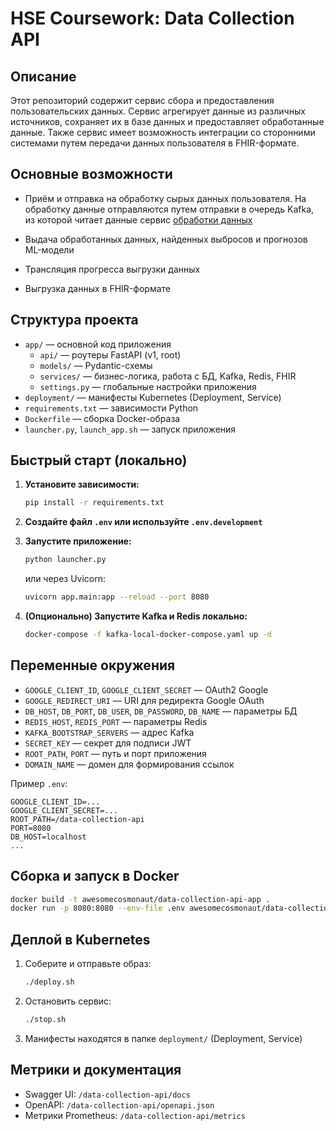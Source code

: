 # HSE Coursework: Data Collection API

## Описание

Этот репозиторий содержит сервис сбора и предоставления пользовательских данных. Сервис агрегирует данные из различных источников, сохраняет их в базе данных и предоставляет обработанные данные. Также сервис имеет возможность интеграции со сторонними системами путем передачи данных пользователя в FHIR-формате.

## Основные возможности
- Приём и отправка на обработку сырых данных пользователя. На обработку данные отправляются путем отправки в очередь Kafka, из которой читает данные сервис [обработки данных](https://github.com/HSE-COURSEWORK-2025/hse-coursework-drammatiq-data-collector)

- Выдача обработанных данных, найденных выбросов и прогнозов ML-модели
- Трансляция прогресса выгрузки данных
- Выгрузка данных в FHIR-формате


## Структура проекта

- `app/` — основной код приложения
  - `api/` — роутеры FastAPI (v1, root)
  - `models/` — Pydantic-схемы
  - `services/` — бизнес-логика, работа с БД, Kafka, Redis, FHIR
  - `settings.py` — глобальные настройки приложения
- `deployment/` — манифесты Kubernetes (Deployment, Service)
- `requirements.txt` — зависимости Python
- `Dockerfile` — сборка Docker-образа
- `launcher.py`, `launch_app.sh` — запуск приложения

## Быстрый старт (локально)

1. **Установите зависимости:**
   ```bash
   pip install -r requirements.txt
   ```
2. **Создайте файл `.env` или используйте `.env.development`**
3. **Запустите приложение:**
   ```bash
   python launcher.py
   ```
   или через Uvicorn:
   ```bash
   uvicorn app.main:app --reload --port 8080
   ```

4. **(Опционально) Запустите Kafka и Redis локально:**
   ```bash
   docker-compose -f kafka-local-docker-compose.yaml up -d
   ```

## Переменные окружения

- `GOOGLE_CLIENT_ID`, `GOOGLE_CLIENT_SECRET` — OAuth2 Google
- `GOOGLE_REDIRECT_URI` — URI для редиректа Google OAuth
- `DB_HOST`, `DB_PORT`, `DB_USER`, `DB_PASSWORD`, `DB_NAME` — параметры БД
- `REDIS_HOST`, `REDIS_PORT` — параметры Redis
- `KAFKA_BOOTSTRAP_SERVERS` — адрес Kafka
- `SECRET_KEY` — секрет для подписи JWT
- `ROOT_PATH`, `PORT` — путь и порт приложения
- `DOMAIN_NAME` — домен для формирования ссылок

Пример `.env`:
```
GOOGLE_CLIENT_ID=...
GOOGLE_CLIENT_SECRET=...
ROOT_PATH=/data-collection-api
PORT=8080
DB_HOST=localhost
...
```

## Сборка и запуск в Docker

```bash
docker build -t awesomecosmonaut/data-collection-api-app .
docker run -p 8080:8080 --env-file .env awesomecosmonaut/data-collection-api-app
```

## Деплой в Kubernetes

1. Соберите и отправьте образ:
   ```bash
   ./deploy.sh
   ```
2. Остановить сервис:
   ```bash
   ./stop.sh
   ```
3. Манифесты находятся в папке `deployment/` (Deployment, Service)

## Метрики и документация
- Swagger UI: `/data-collection-api/docs`
- OpenAPI: `/data-collection-api/openapi.json`
- Метрики Prometheus: `/data-collection-api/metrics`
